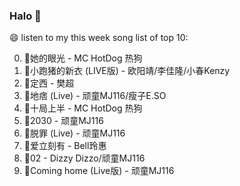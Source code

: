 

### Halo 👋

😄 listen to my this week song list of top 10:

0. 🌈她的眼光 - MC HotDog 热狗
1. 🌈小跑猪的新衣 (LIVE版) - 欧阳靖/李佳隆/小春Kenzy
2. 🌈定西 - 樊超
3. 🌈地痞 (Live) - 顽童MJ116/瘦子E.SO
4. 🌈十局上半 - MC HotDog 热狗
5. 🌈2030 - 顽童MJ116
6. 🌈脱罪 (Live) - 顽童MJ116
7. 🌈爱立刻有 - Bell玲惠
8. 🌈02 - Dizzy Dizzo/顽童MJ116
9. 🌈Coming home (Live版) - 顽童MJ116

